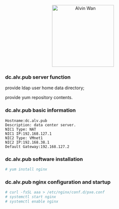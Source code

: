 <p align='center'> <a href='https://github.com/alvinwancn' target="_blank"> <img src='https://github.com/AlvinWanCN/life-record/raw/master/images/etlucency.png' alt='Alvin Wan' width=200></a></p>

### dc.alv.pub server function

provide ldap user home data directory;

provide yum repository contents.

### dc.alv.pub basic information

```
Hostname:dc.alv.pub
Description: data center server.
NIC1 Type: NAT
NIC1 IP:192.168.127.1
NIC2 Type: VMnet1
NIC2 IP:192.168.38.1
Default Gateway:192.168.127.2
```

### dc.alv.pub software installation
```bash
# yum install nginx
```

### dc.alv.pub nginx configuration and startup

```bash
# curl -fsSL aaa > /etc/nginx/conf.d/pxe.conf
# systemctl start nginx
# systemctl enable nginx
```


### 
